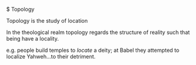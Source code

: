 $ Topology

Topology is the study of location 

In the theological realm topology regards the structure of reality such that being have a locality. 

e.g. people build temples to _locate_ a deity;  at Babel they attempted to localize Yahweh...to their detriment.